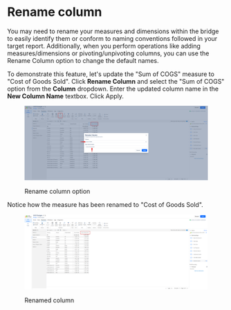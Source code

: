 # Rename column

You may need to rename your measures and dimensions within the bridge to easily identify them or conform to naming conventions followed in your target report. Additionally, when you perform operations like adding measures/dimensions or pivoting/unpivoting columns, you can use the Rename Column option to change the default names.

To demonstrate this feature, let's update the "Sum of COGS" measure to "Cost of Goods Sold". Click **Rename Column** and select the "Sum of COGS" option from the **Column** dropdown. Enter the updated column name in the **New Column Name** textbox. Click Apply.

<figure><img src="../../.gitbook/assets/image (1291).png" alt=""><figcaption><p>Rename column option</p></figcaption></figure>

Notice how the measure has been renamed to "Cost of Goods Sold".

<figure><img src="../../.gitbook/assets/image (1292).png" alt=""><figcaption><p>Renamed column</p></figcaption></figure>
